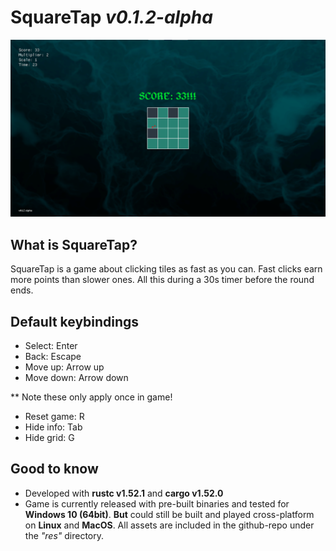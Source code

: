 # SquareTap *v0.1.2-alpha*
![Game screenshot](./img/screenshot_one.png)

## What is SquareTap?
SquareTap is a game about clicking tiles as fast as you can. Fast clicks earn more points than slower ones. All this during a 30s timer before the round ends.

## Default keybindings
* Select: Enter
* Back: Escape
* Move up: Arrow up
* Move down: Arrow down

** Note these only apply once in game!
* Reset game: R
* Hide info: Tab
* Hide grid: G

## Good to know
* Developed with **rustc v1.52.1** and **cargo v1.52.0**
* Game is currently released with pre-built binaries and tested for **Windows 10 (64bit)**.
**But** could still be built and played cross-platform on **Linux** and **MacOS**.
All assets are included in the github-repo under the *"res"* directory.